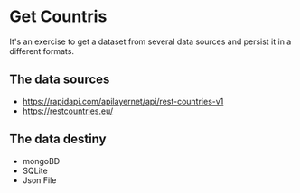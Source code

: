 # Get Countris

It's an exercise to get a dataset from several data sources and persist it in a different formats.

## The data sources

- https://rapidapi.com/apilayernet/api/rest-countries-v1
- https://restcountries.eu/

## The data destiny

- mongoBD
- SQLite
- Json File
